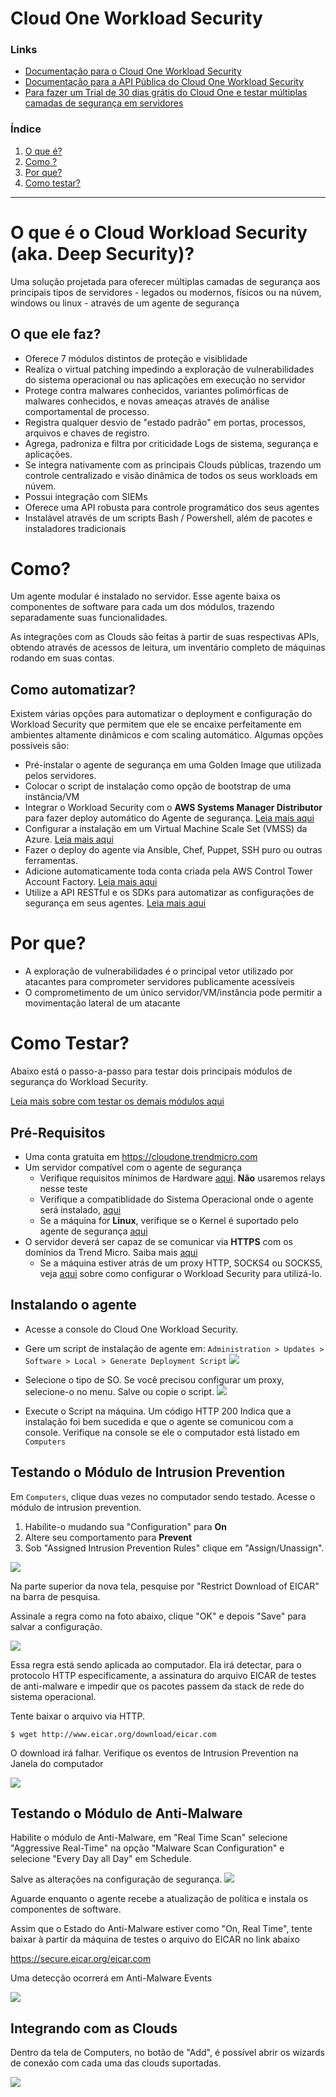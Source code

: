 # Cloud One Workload Security
### Links
- [Documentação para o Cloud One Workload Security](https://cloudone.trendmicro.com/docs/workload-security/)
- [Documentação para a API Pública do Cloud One Workload Security](https://cloudone.trendmicro.com/docs/workload-security/api-reference/)
- [Para fazer um Trial de 30 dias grátis do Cloud One e testar múltiplas camadas de segurança em servidores](https://cloudone.trendmicro.com/)

### Índice
1. [O que é?](#what)
2. [Como ?](#how)
3. [Por que?](#why)
4. [Como testar?](#testing)

---
# O que é o Cloud Workload Security (aka. Deep Security)? <a name="what"></a>
Uma solução projetada para oferecer múltiplas camadas de segurança aos principais tipos de servidores - legados ou modernos, físicos ou na núvem, windows ou linux - através de um agente de segurança

## O que ele faz?
- Oferece 7 módulos distintos de proteção e visiblidade
- Realiza o virtual patching impedindo a exploração de vulnerabilidades do sistema operacional ou nas aplicações em execução no servidor
- Protege contra malwares conhecidos, variantes polimórficas de malwares conhecidos, e novas ameaças através de análise comportamental de processo.
- Registra qualquer desvio de "estado padrão" em portas, processos, arquivos e chaves de registro.
- Agrega, padroniza e filtra por criticidade Logs de sistema, segurança e aplicações. 
- Se integra nativamente com as principais Clouds públicas, trazendo um controle centralizado e visão dinâmica de todos os seus workloads em núvem.
- Possui integração com SIEMs
- Oferece uma API robusta para controle programático dos seus agentes
- Instalável através de um scripts Bash / Powershell, além de pacotes e instaladores tradicionais

# Como? <a name="how"></a>

Um agente modular é instalado no servidor. Esse agente baixa os componentes de software para cada um dos módulos, trazendo separadamente suas funcionalidades. 

As integrações com as Clouds são feitas à partir de suas respectivas APIs, obtendo através de acessos de leitura, um inventário completo de máquinas rodando em suas contas. 

## Como automatizar?
Existem várias opções para automatizar o deployment e configuração do Workload Security que permitem que ele se encaixe perfeitamente em ambientes altamente dinâmicos e com scaling automático. Algumas opções possíveis são:

- Pré-instalar o agente de segurança em uma Golden Image que utilizada pelos servidores. 
- Colocar o script de instalação como opção de bootstrap de uma instância/VM
- Integrar o Workload Security com o **AWS Systems Manager Distributor** para fazer deploy automático do Agente de segurança. [Leia mais aqui](https://cloudone.trendmicro.com/docs/workload-security/aws-systems-manager/)
- Configurar a instalação em um Virtual Machine Scale Set (VMSS) da Azure. [Leia mais aqui](https://cloudone.trendmicro.com/docs/workload-security/azure-vmss/)
- Fazer o deploy do agente via Ansible, Chef, Puppet, SSH puro ou outras ferramentas.
- Adicione automaticamente toda conta criada pela AWS Control Tower Account Factory. [Leia mais aqui](https://cloudone.trendmicro.com/docs/workload-security/aws-control-tower/)
- Utilize a API RESTful e os SDKs para automatizar as configurações de segurança em seus agentes. [Leia mais aqui](https://cloudone.trendmicro.com/docs/workload-security/api-first-steps/)

# Por que? <a name="why"></a>

- A exploração de vulnerabilidades é o principal vetor utilizado por atacantes para comprometer servidores publicamente acessíveis
- O comprometimento de um único servidor/VM/instância pode permitir a movimentação lateral de um atacante 
 
# Como Testar? <a name="testing"></a>
Abaixo está o passo-a-passo para testar dois principais módulos de segurança do Workload Security. 

[Leia mais sobre com testar os demais módulos aqui](https://success.trendmicro.com/solution/1098449-testing-the-deep-security-modules)



## Pré-Requisitos
- Uma conta gratuita em https://cloudone.trendmicro.com 
- Um servidor compatível com o agente de segurança
  - Verifique requisitos mínimos de Hardware [aqui](https://cloudone.trendmicro.com/docs/workload-security/sizing/). **Não** usaremos relays nesse teste
  - Verifique a compatiblidade do Sistema Operacional onde o agente será instalado, [aqui](https://cloudone.trendmicro.com/docs/workload-security/agent-compatibility/)
  - Se a máquina for **Linux**, verifique se o Kernel é suportado pelo agente de segurança [aqui](https://cloudone.trendmicro.com/docs/workload-security/agent-linux-kernel-support/)
- O servidor deverá ser capaz de se comunicar via **HTTPS** com os domínios da Trend Micro. Saiba mais [aqui](https://cloudone.trendmicro.com/docs/workload-security/communication-ports-urls-ip/)
  - Se a máquina estiver atrás de um proxy HTTP, SOCKS4 ou SOCKS5, veja [aqui](https://cloudone.trendmicro.com/docs/workload-security/proxy-set-up/#Register) sobre como configurar o Workload Security para utilizá-lo.

## Instalando o agente

- Acesse a console do Cloud One Workload Security. 
- Gere um script de instalação de agente em: `Administration > Updates > Software > Local > Generate Deployment Script`
![](software.png)

- Selecione o tipo de SO. Se você precisou configurar um proxy, selecione-o no menu. Salve ou copie o script.
![](script.png)

- Execute o Script na máquina. Um código HTTP 200 Indica que a instalação foi bem sucedida e que o agente se comunicou com a console. Verifique na console se ele o computador está listado em `Computers`

## Testando o Módulo de Intrusion Prevention

Em `Computers`, clique duas vezes no computador sendo testado. Acesse o módulo de intrusion prevention. 
1. Habilite-o mudando sua "Configuration" para **On**  
2. Altere seu comportamento para **Prevent**
3. Sob "Assigned Intrusion Prevention Rules" clique em "Assign/Unassign".

![](ips.png)

Na parte superior da nova tela, pesquise por "Restrict Download of EICAR" na barra de pesquisa.

Assinale a regra como na foto abaixo, clique "OK" e depois "Save" para salvar a configuração.

![](ips_rules.png)

Essa regra está sendo aplicada ao computador. Ela irá detectar, para o protocolo HTTP especificamente, a assinatura do arquivo EICAR de testes de anti-malware e impedir que os pacotes passem da stack de rede do sistema operacional. 

Tente baixar o arquivo via HTTP.

    $ wget http://www.eicar.org/download/eicar.com


O download irá falhar. Verifique os eventos de Intrusion Prevention na Janela do computador

![](ips_ev.png)

## Testando o Módulo de Anti-Malware

Habilite o módulo de Anti-Malware, em "Real Time Scan" selecione "Aggressive Real-Time" na opção "Malware Scan Configuration" e selecione "Every Day all Day" em Schedule.

Salve as alterações na configuração de segurança.
![](am.png)

Aguarde enquanto o agente recebe a atualização de política e instala os componentes de software. 

Assim que o Estado do Anti-Malware estiver como "On, Real Time", tente baixar à partir da máquina de testes o arquivo do EICAR no link abaixo

https://secure.eicar.org/eicar.com

Uma detecção ocorrerá em Anti-Malware Events

![](am_ev.png)

## Integrando com as Clouds
Dentro da tela de Computers, no botão de "Add", é possível abrir os wizards de conexão com cada uma das clouds suportadas. 

![](clouds.png)